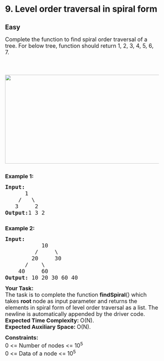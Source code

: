 # 9. Level order traversal in spiral form
## Easy 
<div class="problem-statement" style="user-select: auto;">
                <p style="user-select: auto;"></p><p style="user-select: auto;"><span style="font-size: 18px; user-select: auto;">Complete the function to find spiral order traversal of a tree. For below tree, function should return 1, 2, 3, 4, 5, 6, 7.<br style="user-select: auto;">
<br style="user-select: auto;">
<br style="user-select: auto;">
<strong style="user-select: auto;">&nbsp;<img alt="" src="https://contribute.geeksforgeeks.org/wp-content/uploads/level.jpg" style="height: 290px; width: 539px; user-select: auto;" class="img-responsive"></strong></span><br style="user-select: auto;">
&nbsp;</p>

<p style="user-select: auto;"><span style="font-size: 18px; user-select: auto;"><strong style="user-select: auto;">Example 1:</strong></span></p>

<pre style="user-select: auto;"><span style="font-size: 18px; user-select: auto;"><strong style="user-select: auto;">Input:
</strong>&nbsp;&nbsp;&nbsp;&nbsp;&nbsp;&nbsp;1
 &nbsp;&nbsp; /&nbsp;&nbsp; \
 &nbsp;&nbsp;3&nbsp;&nbsp;&nbsp;&nbsp; 2
<strong style="user-select: auto;">Output:</strong>1 3 2<strong style="user-select: auto;">
</strong></span>
</pre>

<p style="user-select: auto;"><span style="font-size: 18px; user-select: auto;"><strong style="user-select: auto;">Example 2:</strong></span></p>

<pre style="user-select: auto;"><span style="font-size: 18px; user-select: auto;"><strong style="user-select: auto;">Input:
</strong>&nbsp;&nbsp;&nbsp;&nbsp;&nbsp;&nbsp;&nbsp;&nbsp;&nbsp;&nbsp; 10
 &nbsp;&nbsp;&nbsp;&nbsp;&nbsp;&nbsp;&nbsp; /&nbsp;&nbsp;&nbsp;&nbsp; \
 &nbsp;&nbsp;&nbsp;&nbsp;&nbsp;&nbsp; 20&nbsp;&nbsp;&nbsp;&nbsp;&nbsp;30
 &nbsp;&nbsp;&nbsp;&nbsp; /&nbsp;&nbsp;&nbsp; \
 &nbsp;&nbsp; 40&nbsp;&nbsp;&nbsp;&nbsp; 60
<strong style="user-select: auto;">Output: </strong>10 20 30 60 40&nbsp;
</span></pre>

<p style="user-select: auto;"><span style="font-size: 18px; user-select: auto;"><strong style="user-select: auto;">Your Task:</strong><br style="user-select: auto;">
The task is to complete the function <strong style="user-select: auto;">findSpiral</strong>()&nbsp;which takes&nbsp;<strong style="user-select: auto;">root&nbsp;</strong>node as input parameter&nbsp;and returns&nbsp;the elements in spiral form of level order traversal as a list. The newline is automatically appended by the driver code.<br style="user-select: auto;">
<strong style="user-select: auto;">Expected Time Complexity:&nbsp;</strong>O(N).<br style="user-select: auto;">
<strong style="user-select: auto;">Expected Auxiliary Space:&nbsp;</strong>O(N).</span></p>

<p style="user-select: auto;"><span style="font-size: 18px; user-select: auto;"><strong style="user-select: auto;">Constraints:</strong><br style="user-select: auto;">
0 &lt;= Number of nodes &lt;= 10<sup style="user-select: auto;">5</sup><br style="user-select: auto;">
0 &lt;= Data of a node &lt;= 10<sup style="user-select: auto;">5</sup></span></p>
 <p style="user-select: auto;"></p>
            </div>